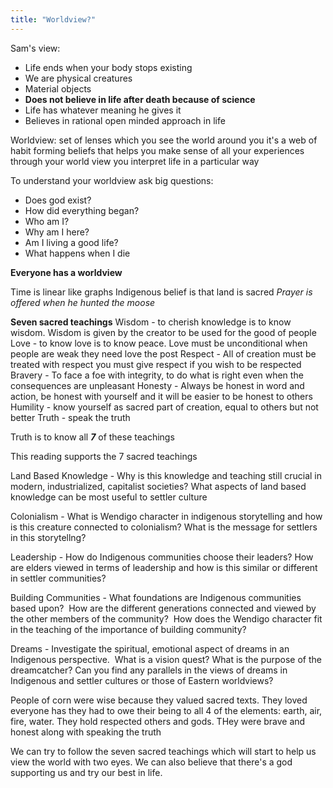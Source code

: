 ```yaml
---
title: "Worldview?"
---
```

Sam's view: 
- Life ends when your body stops existing
- We are physical creatures
- Material objects
- **Does not believe in life after death because of science**
- Life has whatever meaning he gives it
- Believes in rational open minded approach in life

Worldview: set of lenses which you see the world around you it's a web of habit forming beliefs that helps you make sense of all your experiences through your world view you interpret life in a particular way

To understand your worldview ask big questions:

- Does god exist?
- How did everything began?
- Who am I?
- Why am I here?
- Am I living a good life?
- What happens when I die

**Everyone has a worldview**

Time is linear like graphs
Indigenous belief is that land is sacred
*Prayer is offered when he hunted the moose*


**Seven sacred teachings**
Wisdom - to cherish knowledge is to know wisdom. Wisdom is given by the creator to be used for the good of people
Love - to know love is to know peace. Love must be unconditional when people are weak they need love the post
Respect - All of creation must be treated with respect you must give respect if you wish to be respected
Bravery - To face a foe with integrity, to do what is right even when the consequences are unpleasant
Honesty - Always be honest in word and action, be honest with yourself and it will be easier to be honest to others
Humility - know yourself as sacred part of creation, equal to others but not better
Truth - speak the truth

Truth is to know all ***7*** of these teachings

This reading supports the 7 sacred teachings

Land Based Knowledge - Why is this knowledge and teaching still crucial in modern, industrialized, capitalist societies? What aspects of land based knowledge can be most useful to settler culture

Colonialism - What is Wendigo character in indigenous storytelling and how is this creature connected to colonialism? What is the message for settlers in this storytellng?

Leadership - How do Indigenous communities choose their leaders? How are elders viewed in terms of leadership and how is this similar or different in settler communities?

Building Communities - What foundations are Indigenous communities based upon?  How are the different generations connected and viewed by the other members of the community?  How does the Wendigo character fit in the teaching of the importance of building community?

Dreams - Investigate the spiritual, emotional aspect of dreams in an Indigenous perspective.  What is a vision quest? What is the purpose of the dreamcatcher? Can you find any parallels in the views of dreams in Indigenous and settler cultures or those of Eastern worldviews?

People of corn were wise because they valued sacred texts. They loved everyone has they had to owe their being to all 4 of the elements: earth, air, fire, water. They hold respected others and gods. THey were brave and honest along with speaking the truth

We can try to follow the seven sacred teachings which will start to help us view the world with two eyes. We can also believe that there's a god supporting us and try our best in life.